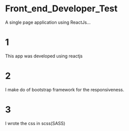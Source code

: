 # Front_end_Developer_Test
A single page application using ReactJs...

# 1
This app was developed using reactjs

# 2
I make do of bootstrap framework for the responsiveness.

# 3 
I wrote the css in scss(SASS)

